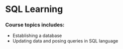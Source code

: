 
# SQL Learning

### Course topics includes: 

- Establishing a database
- Updating data and posing queries in SQL language
